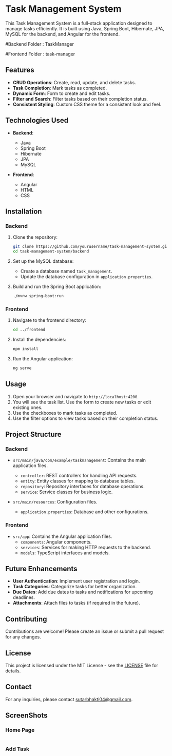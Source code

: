 

# Task Management System

This Task Management System is a full-stack application designed to manage tasks efficiently. It is built using Java, Spring Boot, Hibernate, JPA, MySQL for the backend, and Angular for the frontend.

#Backend Folder : TaskManager

#Frontend Folder : task-manager

## Features

- **CRUD Operations**: Create, read, update, and delete tasks.
- **Task Completion**: Mark tasks as completed.
- **Dynamic Form**: Form to create and edit tasks.
- **Filter and Search**: Filter tasks based on their completion status.
- **Consistent Styling**: Custom CSS theme for a consistent look and feel.

## Technologies Used

- **Backend**:
  - Java
  - Spring Boot
  - Hibernate
  - JPA
  - MySQL

- **Frontend**:
  - Angular
  - HTML
  - CSS

## Installation

### Backend

1. Clone the repository:
    ```bash
    git clone https://github.com/yourusername/task-management-system.git
    cd task-management-system/backend
    ```

2. Set up the MySQL database:
    - Create a database named `task_management`.
    - Update the database configuration in `application.properties`.

3. Build and run the Spring Boot application:
    ```bash
    ./mvnw spring-boot:run
    ```

### Frontend

1. Navigate to the frontend directory:
    ```bash
    cd ../frontend
    ```

2. Install the dependencies:
    ```bash
    npm install
    ```

3. Run the Angular application:
    ```bash
    ng serve
    ```

## Usage

1. Open your browser and navigate to `http://localhost:4200`.
2. You will see the task list. Use the form to create new tasks or edit existing ones.
3. Use the checkboxes to mark tasks as completed.
4. Use the filter options to view tasks based on their completion status.

## Project Structure

### Backend

- `src/main/java/com/example/taskmanagement`: Contains the main application files.
  - `controller`: REST controllers for handling API requests.
  - `entity`: Entity classes for mapping to database tables.
  - `repository`: Repository interfaces for database operations.
  - `service`: Service classes for business logic.

- `src/main/resources`: Configuration files.
  - `application.properties`: Database and other configurations.

### Frontend

- `src/app`: Contains the Angular application files.
  - `components`: Angular components.
  - `services`: Services for making HTTP requests to the backend.
  - `models`: TypeScript interfaces and models.

## Future Enhancements

- **User Authentication**: Implement user registration and login.
- **Task Categories**: Categorize tasks for better organization.
- **Due Dates**: Add due dates to tasks and notifications for upcoming deadlines.
- **Attachments**: Attach files to tasks (if required in the future).

## Contributing

Contributions are welcome! Please create an issue or submit a pull request for any changes.

## License

This project is licensed under the MIT License - see the [LICENSE](LICENSE) file for details.

## Contact

For any inquiries, please contact sutarbhakti04@gmail.com.

<h2> ScreenShots</h2>
<h3>Home Page</h3>
<img src = ""></img>
<br>

<h3>Add Task</h3>
<img src = ""></img>
<br>

